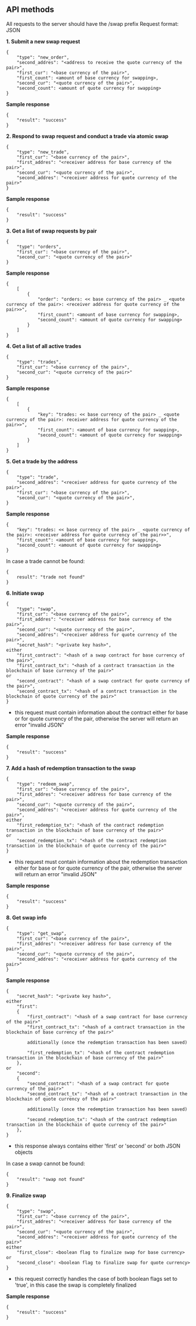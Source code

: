 ## API methods

All requests to the server should have the /swap prefix
Request format: JSON

**1. Submit a new swap request**
```
{
    "type": "new_order",
    "second_addres": "<address to receive the quote currency of the pair>",
    "first_cur": "<base currency of the pair>",
    "first_count": <amount of base currency for swapping>,
    "second_cur": "<quote currency of the pair>",
    "second_count": <amount of quote currency for swapping>
}
```

**Sample response**
```
{
    "result": "success"
}
```

**2. Respond to swap request and conduct a trade via atomic swap**
```
{
    "type": "new_trade",
    "first_cur": "<base currency of the pair>",
    "first_addres": "<receiver address for base currency of the pair>",
    "second_cur": "<quote currency of the pair>",
    "second_addres": "<receiver address for quote currency of the pair>"
}
```

**Sample response**
```
{
    "result": "success"
}
```

**3. Get a list of swap requests by pair**
```
{
    "type": "orders",
    "first_cur": "<base currency of the pair>",
    "second_cur": "<quote currency of the pair>"
}
```

**Sample response**
```
{
    [
        {
            "order": "orders: << base currency of the pair> _ <quote currency of the pair>: <receiver address for quote currency of the pair>>",
            "first_count": <amount of base currency for swapping>,
            "second_count": <amount of quote currency for swapping>
        }
    ]
}
```

**4. Get a list of all active trades**
```
{
    "type": "trades",
    "first_cur": "<base currency of the pair>",
    "second_cur": "<quote currency of the pair>"
}
```

**Sample response**
```
{
    [
        {
            "key": "trades: << base currency of the pair> _ <quote currency of the pair>: receiver address for quote currency of the pair>>",
            "first_count": <amount of base currency for swapping>,
            "second_count": <amount of quote currency for swapping>
        }
    ]
}
```

**5. Get a trade by the address**
```
{
    "type": "trade",
    "second_addres": "<receiver address for quote currency of the pair>",
    "first_cur": "<base currency of the pair>",
    "second_cur": "<quote currency of the pair>",
}
```

**Sample response**
```
{
    "key": "trades: << base currency of the pair> _ <quote currency of the pair>: <receiver address for quote currency of the pair>>",
    "first_count": <amount of base currency for swapping>,
    "second_count": <amount of quote currency for swapping>
}
```

In case a trade cannot be found: 
```
{
    result": "trade not found"
}
```

**6. Initiate swap**
```
{
    "type": "swap",
    "first_cur": "<base currency of the pair>",
    "first_addres": "<receiver address for base currency of the pair>",
    "second_cur": "<quote currency of the pair>",
    "second_addres": "<receiver address for quote currency of the pair>",
    "secret_hash": "<private key hash>",
either
    "first_contract": "<hash of a swap contract for base currency of the pair>",
    "first_contract_tx": "<hash of a contract transaction in the blockchain of base currency of the pair>"
or
    "second_contract": "<hash of a swap contract for quote currency of the pair>",
    "second_contract_tx": "<hash of a contract transaction in the blockchain of quote currency of the pair>"
}
```

* this request must contain information about the contract either for base or for quote currency of the pair, otherwise the server will return an error "invalid JSON"

**Sample response**
```
{
    "result": "success"
}
```

**7. Add a hash of redemption transaction to the swap**
```
{
    "type": "redeem_swap",
    "first_cur": "<base currency of the pair>",
    "first_addres": "<receiver address for base currency of the pair>",
    "second_cur": "<quote currency of the pair>",
    "second_addres": "<receiver address for quote currency of the pair>",
either
    "first_redemption_tx": "<hash of the contract redemption transaction in the blockchain of base currency of the pair>"
or
    "second_redemption_tx": "<hash of the contract redemption transaction in the blockchain of quote currency of the pair>"
}
```

* this request must contain information about the redemption transaction either for base or for quote currency of the pair, otherwise the server will return an error "invalid JSON"

**Sample response**
```
{
    "result": "success"
}
```

**8. Get swap info**
```
{
    "type": "get_swap",
    "first_cur": "<base currency of the pair>",
    "first_addres": "<receiver address for base currency of the pair>",
    "second_cur": "<quote currency of the pair>",
    "second_addres": "<receiver address for quote currency of the pair>"
}
```

**Sample response**
```
{
    "secret_hash": "<private key hash>",
either
    "first":
    {
        "first_contract": "<hash of a swap contract for base currency of the pair>"
        "first_contract_tx": "<hash of a contract transaction in the blockchain of base currency of the pair>"

        additionally (once the redemption transaction has been saved)

        "first_redemption_tx": "<hash of the contract redemption transaction in the blockchain of base currency of the pair>"
    },
or
    "second":
    {
        "second_contract": "<hash of a swap contract for quote currency of the pair>"
        "second_contract_tx": "<hash of a contract transaction in the blockchain of quote currency of the pair>"

        additionally (once the redemption transaction has been saved)

        "second_redemption_tx": "<hash of the contract redemption transaction in the blockchain of quote currency of the pair>"
    },
}
```

* this response always contains either 'first' or 'second' or both JSON objects

In case a swap cannot be found: 
```
{
    "result": "swap not found"
}
```

**9. Finalize swap**
```
{
    "type": "swap",
    "first_cur": "<base currency of the pair>",
    "first_addres": "<receiver address for base currency of the pair>",
    "second_cur": "<quote currency of the pair>",
    "second_addres": "<receiver address for quote currency of the pair>"
either
    "first_close": <boolean flag to finalize swap for base currency>
or
    "second_close": <boolean flag to finalize swap for quote currency>
}
```

* this request correctly handles the case of both boolean flags set to 'true', in this case the swap is completely finalized

**Sample response**
```
{
    "result": "success"
}
```

